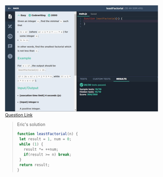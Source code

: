 ![(2019.09.09)leastFactorial](images/(2019.09.09)leastFactorial.jpg)
[Question Link](https://app.codesignal.com/challenge/mxmf3ATMtfrKunEqE)

> Eric's solution
>```js
>function leastFactorial(n) {
>  let result = 1, num = 0;
>  while (1) {
>    result *= ++num;
>    if(result >= n) break;
>  }
>  return result;
>}
>```